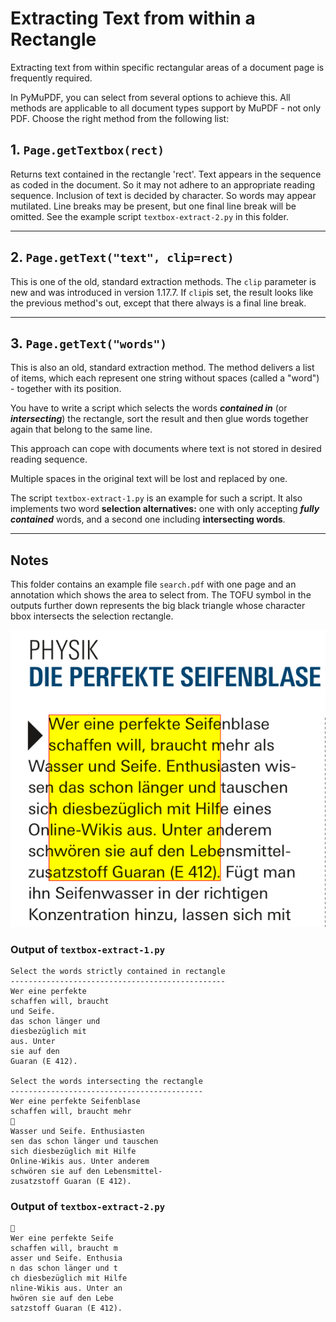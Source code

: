 # Extracting Text from within a Rectangle
Extracting text from within specific rectangular areas of a document page is frequently required.

In PyMuPDF, you can select from several options to achieve this. All methods are applicable to all document types support by MuPDF - not only PDF. Choose the right method from the following list:

## 1. `Page.getTextbox(rect)`
Returns text contained in the rectangle 'rect'. Text appears in the sequence as coded in the document. So it may not adhere to an appropriate reading sequence. Inclusion of text is decided by character. So words may appear mutilated. Line breaks may be present, but one final line break will be omitted. See the example script `textbox-extract-2.py` in this folder.

----------

## 2. `Page.getText("text", clip=rect)`
This is one of the old, standard extraction methods. The `clip` parameter is new and was introduced in version 1.17.7. If `clip`is set, the result looks like the previous method's out, except that there always is a final line break.

----------

## 3. `Page.getText("words")`
This is also an old, standard extraction method. The method delivers a list of items, which each represent one string without spaces (called a "word") - together with its position.

You have to write a script which selects the words **_contained in_** (or **_intersecting_**) the rectangle, sort the result and then glue words together again that belong to the same line.

This approach can cope with documents where text is not stored in desired reading sequence.

Multiple spaces in the original text will be lost and replaced by one.

The script `textbox-extract-1.py` is an example for such a script. It also implements two word **selection alternatives:** one with only accepting **_fully contained_** words, and a second one including **intersecting words**.

----------

## Notes
This folder contains an example file `search.pdf` with one page and an annotation which shows the area to select from. The TOFU symbol in the outputs further down represents the big black triangle whose character bbox intersects the selection rectangle.

![screen](search.png)

### Output of `textbox-extract-1.py`
```
Select the words strictly contained in rectangle
------------------------------------------------
Wer eine perfekte
schaffen will, braucht
und Seife.
das schon länger und
diesbezüglich mit
aus. Unter
sie auf den
Guaran (E 412).

Select the words intersecting the rectangle
-------------------------------------------
Wer eine perfekte Seifenblase
schaffen will, braucht mehr

Wasser und Seife. Enthusiasten
sen das schon länger und tauschen
sich diesbezüglich mit Hilfe
Online-Wikis aus. Unter anderem
schwören sie auf den Lebensmittel-
zusatzstoff Guaran (E 412).
```

### Output of `textbox-extract-2.py`
```

Wer eine perfekte Seife
schaffen will, braucht m
asser und Seife. Enthusia
n das schon länger und t
ch diesbezüglich mit Hilfe
nline-Wikis aus. Unter an
hwören sie auf den Lebe
satzstoff Guaran (E 412).
```

